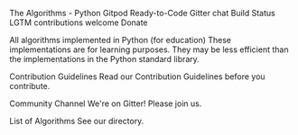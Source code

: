 The Algorithms - Python
Gitpod Ready-to-Code Gitter chat  Build Status  LGTM  contributions welcome  Donate   

All algorithms implemented in Python (for education)
These implementations are for learning purposes. They may be less efficient than the implementations in the Python standard library.

Contribution Guidelines
Read our Contribution Guidelines before you contribute.

Community Channel
We're on Gitter! Please join us.

List of Algorithms
See our directory.
